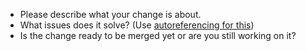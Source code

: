 * Please describe what your change is about.
* What issues does it solve? (Use [autoreferencing for this](https://help.github.com/articles/basic-writing-and-formatting-syntax/#referencing-issues-and-pull-requests))
* Is the change ready to be merged yet or are you still working on it?
